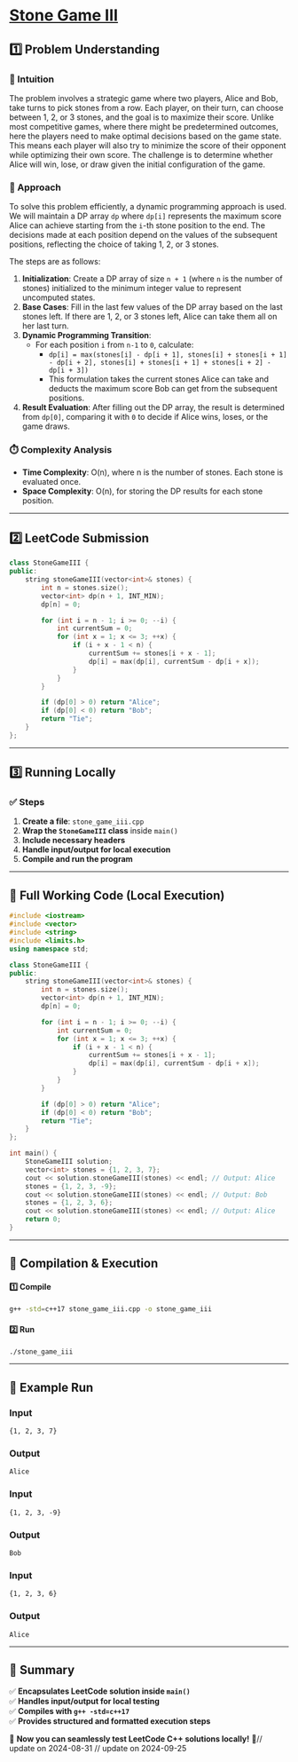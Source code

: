 # **[Stone Game III](https://leetcode.com/problems/stone-game-iii/description/)**  

## **1️⃣ Problem Understanding**  
### **📌 Intuition**  
The problem involves a strategic game where two players, Alice and Bob, take turns to pick stones from a row. Each player, on their turn, can choose between 1, 2, or 3 stones, and the goal is to maximize their score. Unlike most competitive games, where there might be predetermined outcomes, here the players need to make optimal decisions based on the game state. This means each player will also try to minimize the score of their opponent while optimizing their own score. The challenge is to determine whether Alice will win, lose, or draw given the initial configuration of the game.  

### **🚀 Approach**  
To solve this problem efficiently, a dynamic programming approach is used. We will maintain a DP array `dp` where `dp[i]` represents the maximum score Alice can achieve starting from the `i`-th stone position to the end. The decisions made at each position depend on the values of the subsequent positions, reflecting the choice of taking 1, 2, or 3 stones.
  
The steps are as follows:
1. **Initialization**: Create a DP array of size `n + 1` (where `n` is the number of stones) initialized to the minimum integer value to represent uncomputed states.
2. **Base Cases**: Fill in the last few values of the DP array based on the last stones left. If there are 1, 2, or 3 stones left, Alice can take them all on her last turn.
3. **Dynamic Programming Transition**:
   - For each position `i` from `n-1` to `0`, calculate:
     - `dp[i] = max(stones[i] - dp[i + 1], stones[i] + stones[i + 1] - dp[i + 2], stones[i] + stones[i + 1] + stones[i + 2] - dp[i + 3])`
     - This formulation takes the current stones Alice can take and deducts the maximum score Bob can get from the subsequent positions.
4. **Result Evaluation**: After filling out the DP array, the result is determined from `dp[0]`, comparing it with `0` to decide if Alice wins, loses, or the game draws.

### **⏱️ Complexity Analysis**  
- **Time Complexity**: O(n), where n is the number of stones. Each stone is evaluated once.  
- **Space Complexity**: O(n), for storing the DP results for each stone position.  

---  

## **2️⃣ LeetCode Submission**  
```cpp
class StoneGameIII {
public:
    string stoneGameIII(vector<int>& stones) {
        int n = stones.size();
        vector<int> dp(n + 1, INT_MIN);
        dp[n] = 0;

        for (int i = n - 1; i >= 0; --i) {
            int currentSum = 0;
            for (int x = 1; x <= 3; ++x) {
                if (i + x - 1 < n) {
                    currentSum += stones[i + x - 1];
                    dp[i] = max(dp[i], currentSum - dp[i + x]);
                }
            }
        }

        if (dp[0] > 0) return "Alice";
        if (dp[0] < 0) return "Bob";
        return "Tie";
    }
};
```  

---  

## **3️⃣ Running Locally**  
### **✅ Steps**  
1. **Create a file**: `stone_game_iii.cpp`  
2. **Wrap the `StoneGameIII` class** inside `main()`  
3. **Include necessary headers**  
4. **Handle input/output for local execution**  
5. **Compile and run the program**  

---  

## **📝 Full Working Code (Local Execution)**  
```cpp
#include <iostream>
#include <vector>
#include <string>
#include <limits.h>
using namespace std;

class StoneGameIII {
public:
    string stoneGameIII(vector<int>& stones) {
        int n = stones.size();
        vector<int> dp(n + 1, INT_MIN);
        dp[n] = 0;

        for (int i = n - 1; i >= 0; --i) {
            int currentSum = 0;
            for (int x = 1; x <= 3; ++x) {
                if (i + x - 1 < n) {
                    currentSum += stones[i + x - 1];
                    dp[i] = max(dp[i], currentSum - dp[i + x]);
                }
            }
        }

        if (dp[0] > 0) return "Alice";
        if (dp[0] < 0) return "Bob";
        return "Tie";
    }
};

int main() {
    StoneGameIII solution;
    vector<int> stones = {1, 2, 3, 7};
    cout << solution.stoneGameIII(stones) << endl; // Output: Alice
    stones = {1, 2, 3, -9};
    cout << solution.stoneGameIII(stones) << endl; // Output: Bob
    stones = {1, 2, 3, 6};
    cout << solution.stoneGameIII(stones) << endl; // Output: Alice
    return 0;
}  
```  

---  

## **🔧 Compilation & Execution**  
#### **1️⃣ Compile**  
```bash
g++ -std=c++17 stone_game_iii.cpp -o stone_game_iii
```  

#### **2️⃣ Run**  
```bash
./stone_game_iii
```  

---  

## **🎯 Example Run**  
### **Input**  
```
{1, 2, 3, 7}
```  
### **Output**  
```
Alice
```  

### **Input**  
```
{1, 2, 3, -9}
```  
### **Output**  
```
Bob
```  

### **Input**  
```
{1, 2, 3, 6}
```  
### **Output**  
```
Alice
```  

---  

## **📌 Summary**  
✅ **Encapsulates LeetCode solution inside `main()`**  
✅ **Handles input/output for local testing**  
✅ **Compiles with `g++ -std=c++17`**  
✅ **Provides structured and formatted execution steps**  

🚀 **Now you can seamlessly test LeetCode C++ solutions locally!** 🚀// update on 2024-08-31
// update on 2024-09-25
